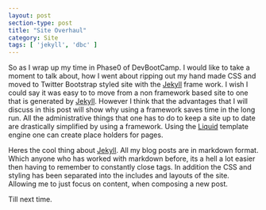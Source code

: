 ```yaml
---
layout: post
section-type: post
title: "Site Overhaul"
category: Site
tags: [ 'jekyll', 'dbc' ]
---
```

So as I wrap up my time in Phase0 of DevBootCamp. I would like to take a moment to talk about, how I went about ripping out my hand made CSS and moved to Twitter Bootstrap styled site with the [Jekyll](http://jekyllrb.com/) frame work. I wish I could say it was easy to to move from a non framework based site to one that is generated by [Jekyll](http://jekyllrb.com/). However I think that the advantages that I will discuss in this post will show why using a framework saves time in the long run. All the administrative things that one has to do to keep a site up to date are drastically simplified by using a framework. Using the [Liquid](https://github.com/Shopify/liquid/wiki) template engine one can create place holders for pages.

Heres the cool thing about [Jekyll](http://jekyllrb.com). All my blog posts are in markdown format. Which anyone who has worked with markdown before, its a hell a lot easier then having to remember to constantly close tags. In addition the CSS and styling has been separated into the includes and layouts of the site. Allowing me to just focus on content, when composing a new post.


Till next time.